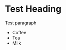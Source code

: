 

<h1>Test Heading</h1>
<p>Test paragraph</p>

<ul>
  <li>Coffee</li>
  <li>Tea</li>
  <li>Milk</li>
</ul>